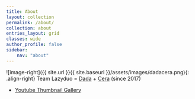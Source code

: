```yaml
---
title: About
layout: collection
permalink: /about/
collection: about
entries_layout: grid
classes: wide
author_profile: false
sidebar:
    nav: "about"
---
```


![image-right]({{ site.url }}{{ site.baseurl }}/assets/images/dadacera.png){: .align-right} Team Lazyduo = [Dada](https://lazyduo.github.io/about/portfolio_dada/) + [Cera](https://lazyduo.github.io/about/portfolio_cera/) (since 2017)

- [Youtube Thumbnail Gallery](https://lazyduo.github.io/thumbnail-gallery/)

<!-- ---
title: "About"
permalink: /about/
date: 2021-04-07 23:16:00 -0400
author: Cera
---

Hi, This is test for new author, "Cera" -->
